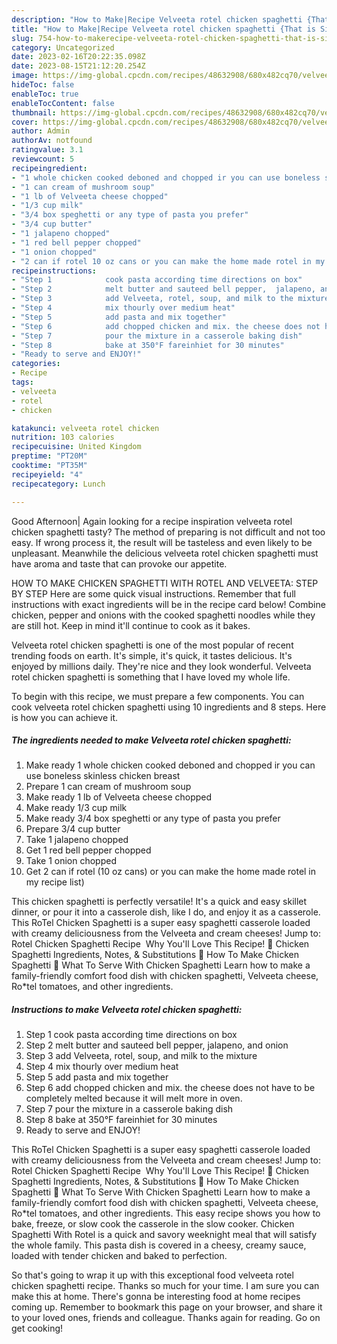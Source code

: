 ```yaml
---
description: "How to Make|Recipe Velveeta rotel chicken spaghetti {That is Simple"
title: "How to Make|Recipe Velveeta rotel chicken spaghetti {That is Simple"
slug: 754-how-to-makerecipe-velveeta-rotel-chicken-spaghetti-that-is-simple
category: Uncategorized
date: 2023-02-16T20:22:35.098Z
date: 2023-08-15T21:12:20.254Z
image: https://img-global.cpcdn.com/recipes/48632908/680x482cq70/velveeta-rotel-chicken-spaghetti-recipe-main-photo.jpg
hideToc: false
enableToc: true
enableTocContent: false
thumbnail: https://img-global.cpcdn.com/recipes/48632908/680x482cq70/velveeta-rotel-chicken-spaghetti-recipe-main-photo.jpg
cover: https://img-global.cpcdn.com/recipes/48632908/680x482cq70/velveeta-rotel-chicken-spaghetti-recipe-main-photo.jpg
author: Admin
authorAv: notfound
ratingvalue: 3.1
reviewcount: 5
recipeingredient:
- "1 whole chicken cooked deboned and chopped ir you can use boneless skinless chicken breast"
- "1 can cream of mushroom soup"
- "1 lb of Velveeta cheese chopped"
- "1/3 cup milk"
- "3/4 box speghetti or any type of pasta you prefer"
- "3/4 cup butter"
- "1 jalapeno chopped"
- "1 red bell pepper chopped"
- "1 onion chopped"
- "2 can if rotel 10 oz cans or you can make the home made rotel in my recipe list"
recipeinstructions:
- "Step 1            cook pasta according time directions on box"
- "Step 2            melt butter and sauteed bell pepper,  jalapeno, and onion"
- "Step 3            add Velveeta, rotel, soup, and milk to the mixture"
- "Step 4            mix thourly over medium heat"
- "Step 5            add pasta and mix together"
- "Step 6            add chopped chicken and mix. the cheese does not have to be completely melted because it will melt more in oven."
- "Step 7            pour the mixture in a casserole baking dish"
- "Step 8            bake at 350°F fareinhiet for 30 minutes"
- "Ready to serve and ENJOY!"
categories:
- Recipe
tags:
- velveeta
- rotel
- chicken

katakunci: velveeta rotel chicken 
nutrition: 103 calories
recipecuisine: United Kingdom
preptime: "PT20M"
cooktime: "PT35M"
recipeyield: "4"
recipecategory: Lunch

---
```



Good Afternoon| Again looking for a recipe inspiration velveeta rotel chicken spaghetti tasty? The method of preparing is not difficult and not too easy. If wrong process it, the result will be tasteless and even likely to be unpleasant. Meanwhile the delicious velveeta rotel chicken spaghetti must have aroma and taste that can provoke our appetite.





HOW TO MAKE CHICKEN SPAGHETTI WITH ROTEL AND VELVEETA: STEP BY STEP Here are some quick visual instructions. Remember that full instructions with exact ingredients will be in the recipe card below! Combine chicken, pepper and onions with the cooked spaghetti noodles while they are still hot. Keep in mind it&#39;ll continue to cook as it bakes.

Velveeta rotel chicken spaghetti is one of the most popular of recent trending foods on earth. It's simple, it's quick, it tastes delicious. It's enjoyed by millions daily. They're nice and they look wonderful. Velveeta rotel chicken spaghetti is something that I have loved my whole life.


To begin with this recipe, we must prepare a few components. You can cook velveeta rotel chicken spaghetti using 10 ingredients and 8 steps. Here is how you can achieve it.

<!--inarticleads1-->

##### The ingredients needed to make Velveeta rotel chicken spaghetti:

1. Make ready 1 whole chicken cooked deboned and chopped ir you can use boneless skinless chicken breast
1. Prepare 1 can cream of mushroom soup
1. Make ready 1 lb of Velveeta cheese chopped
1. Make ready 1/3 cup milk
1. Make ready 3/4 box speghetti or any type of pasta you prefer
1. Prepare 3/4 cup butter
1. Take 1 jalapeno chopped
1. Get 1 red bell pepper chopped
1. Take 1 onion chopped
1. Get 2 can if rotel (10 oz cans) or you can make the home made rotel in my recipe list)


This chicken spaghetti is perfectly versatile! It&#39;s a quick and easy skillet dinner, or pour it into a casserole dish, like I do, and enjoy it as a casserole. This RoTel Chicken Spaghetti is a super easy spaghetti casserole loaded with creamy deliciousness from the Velveeta and cream cheeses! Jump to: Rotel Chicken Spaghetti Recipe ️ Why You&#39;ll Love This Recipe! 🥘 Chicken Spaghetti Ingredients, Notes, &amp; Substitutions 🔪 How To Make Chicken Spaghetti 🍴 What To Serve With Chicken Spaghetti Learn how to make a family-friendly comfort food dish with chicken spaghetti, Velveeta cheese, Ro*tel tomatoes, and other ingredients. 

<!--inarticleads2-->

##### Instructions to make Velveeta rotel chicken spaghetti:

1. Step 1            cook pasta according time directions on box
1. Step 2            melt butter and sauteed bell pepper,  jalapeno, and onion
1. Step 3            add Velveeta, rotel, soup, and milk to the mixture
1. Step 4            mix thourly over medium heat
1. Step 5            add pasta and mix together
1. Step 6            add chopped chicken and mix. the cheese does not have to be completely melted because it will melt more in oven.
1. Step 7            pour the mixture in a casserole baking dish
1. Step 8            bake at 350°F fareinhiet for 30 minutes
1. Ready to serve and ENJOY!

This RoTel Chicken Spaghetti is a super easy spaghetti casserole loaded with creamy deliciousness from the Velveeta and cream cheeses! Jump to: Rotel Chicken Spaghetti Recipe ️ Why You&#39;ll Love This Recipe! 🥘 Chicken Spaghetti Ingredients, Notes, &amp; Substitutions 🔪 How To Make Chicken Spaghetti 🍴 What To Serve With Chicken Spaghetti Learn how to make a family-friendly comfort food dish with chicken spaghetti, Velveeta cheese, Ro*tel tomatoes, and other ingredients. This easy recipe shows you how to bake, freeze, or slow cook the casserole in the slow cooker. Chicken Spaghetti With Rotel is a quick and savory weeknight meal that will satisfy the whole family. This pasta dish is covered in a cheesy, creamy sauce, loaded with tender chicken and baked to perfection. 

So that's going to wrap it up with this exceptional food velveeta rotel chicken spaghetti recipe. Thanks so much for your time. I am sure you can make this at home. There's gonna be interesting food at home recipes coming up. Remember to bookmark this page on your browser, and share it to your loved ones, friends and colleague. Thanks again for reading. Go on get cooking!
